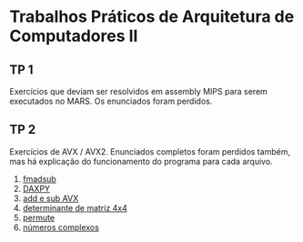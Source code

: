 # Trabalhos Práticos de Arquitetura de Computadores II

## TP 1

Exercícios que deviam ser resolvidos em assembly MIPS para serem executados no MARS. Os enunciados foram perdidos.

## TP 2

Exercícios de AVX / AVX2. Enunciados completos foram perdidos também, mas há explicação do funcionamento do programa para cada arquivo.

1. [fmadsub](tp-2/1.c)
2. [DAXPY](tp-2/2.c)
3. [add e sub AVX](tp-2/3.c)
4. [determinante de matriz 4x4](tp-2/4.c)
5. [permute](tp-2/5.c)
6. [números complexos](tp-2/6.c)
